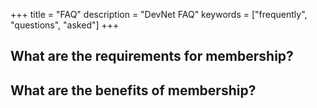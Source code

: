 +++
title = "FAQ"
description = "DevNet FAQ"
keywords = ["frequently", "questions", "asked"]
+++

## What are the requirements for membership?

## What are the benefits of membership?